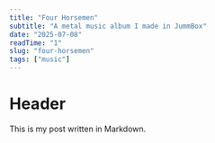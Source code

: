 ```yaml
---
title: "Four Horsemen"
subtitle: "A metal music album I made in JummBox"
date: "2025-07-08"
readTime: "1"
slug: "four-horsemen"
tags: ["music"]
---
```


# Header

This is my post written in Markdown.